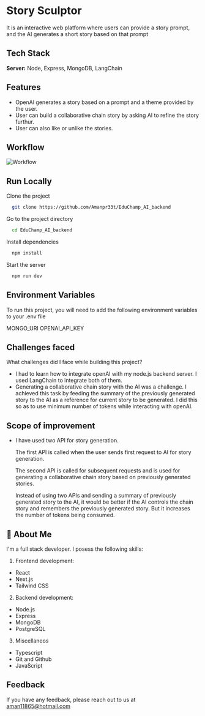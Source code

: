 
# Story Sculptor

It is an interactive web platform where users can provide a story prompt, and the AI
generates a short story based on that prompt


## Tech Stack

**Server:** Node, Express, MongoDB, LangChain


## Features

- OpenAI generates a story based on a prompt and a theme provided by the user.
- User can build a collaborative chain story by asking AI to refine the story furthur.
- User can also like or unlike the stories.

## Workflow
![Workflow](https://github.com/Amanpr33t/EduChamp_AI_backend/assets/114129054/f5763520-1062-475e-b6da-697f03ead1b6)


## Run Locally

Clone the project

```bash
  git clone https://github.com/Amanpr33t/EduChamp_AI_backend 
```

Go to the project directory

```bash
  cd EduChamp_AI_backend 
```

Install dependencies

```bash
  npm install
```

Start the server

```bash
  npm run dev
```


## Environment Variables

To run this project, you will need to add the following environment variables to your .env file

MONGO_URI
OPENAI_API_KEY


## Challenges faced

 What challenges did I face while building this project?

- I had to learn how to integrate openAI with my node.js backend server. I used LangChain to integrate both of them.
- Generating a collaborative chain story with the AI was a challenge. I achieved this task by feeding the summary of the previously generated story to the AI as a reference for current story to be generated.  I did this so as to use minimum number of tokens while interacting with openAI.


## Scope of improvement

- I have used two API for story generation.
  
  The first API is called when the user sends first request to AI for story generation.
   
  The second API is called for subsequent requests and is used for generating a collaborative chain story based on previously generated stories.

  Instead of using two APIs and sending a summary of previously generated story to the AI, it would be better if the AI controls the chain story and remembers the previously generated story.  But it increases the number of tokens being consumed.



## 🚀 About Me
I'm a full stack developer. I posess the following skills:
1) Frontend development:
- React
- Next.js
- Tailwind CSS

2) Backend development:
- Node.js
- Express
- MongoDB
- PostgreSQL

3) Miscellaneos
- Typescript
- Git and Github
- JavaScript


## Feedback

If you have any feedback, please reach out to us at aman11865@hotmail.com

